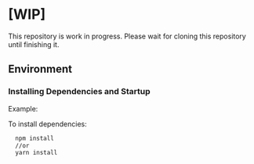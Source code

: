# [WIP]

This repository is work in progress.
Please wait for cloning this repository until finishing it.


## Environment

### Installing Dependencies and Startup

Example:

To install dependencies:

```bash
  npm install
  //or
  yarn install
```
